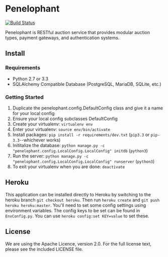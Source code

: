 # Penelophant

[![Build Status](https://travis-ci.org/kevinoconnor7/penelophant.png?branch=master)](https://travis-ci.org/kevinoconnor7/penelophant)

Penelophant is RESTful auction service that provides modular auction types, payment gateways, and authentication systems.

## Install

### Requirements
  * Python 2.7 or 3.3
  * SQLAlchemy Compatible Database (PostgreSQL, MariaDB, SQLite, etc.)

### Getting Started
  1. Duplicate the penelophant.config.DefaultConfig class and give it a
     name for your local config
  2. Ensure your local config subclasses DefaultConfig
  3. Create your virtualenv: ```virtualenv env```
  4. Enter your virtualenv: ```source env/bin/activate```
  5. Install packages: ```pip install -r requirements/dev.txt``` (```pip3.3``` or ```pip-3.3```--whichever works)
  6. Inititalize the database: ```python manage.py -c "penelophant.config.LocalConfig.LocalConfig" initdb``` (```python3```)
  7. Run the server: ```python manage.py -c "penelophant.config.LocalConfig.LocalConfig" runserver``` (```python3```)
  8. To exit your virtualenv when you are done: ```deactivate```

## Heroku
This application can be installed directly to Heroku by switching to the heroku branch ```git checkout heroku```. Then run ```heroku create``` and ```git push heroku heroku:master```. You'll need to set some config settings using environment variables. The config keys to be set can be found in ```EnvConfig.py```. You can use ```heroku config:set KEY=value``` to set these.

## License
We are using the Apache Licence, version 2.0. For the full license
text, please see the included LICENSE file.

